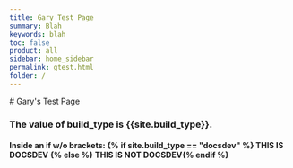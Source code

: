 ```yaml
---
title: Gary Test Page
summary: Blah
keywords: blah
toc: false
product: all
sidebar: home_sidebar
permalink: gtest.html
folder: /
---
```

<section>
<div class="TopicContent" data-swiftype-index="true" markdown="1">
# Gary's Test Page


<h3>The value of build_type is {{site.build_type}}.</h3>
<h4>Inside an if w/o brackets:     {% if site.build_type == "docsdev" %} THIS IS DOCSDEV {% else %} THIS IS NOT DOCSDEV{% endif %}
</h4>

</div>
</section>
